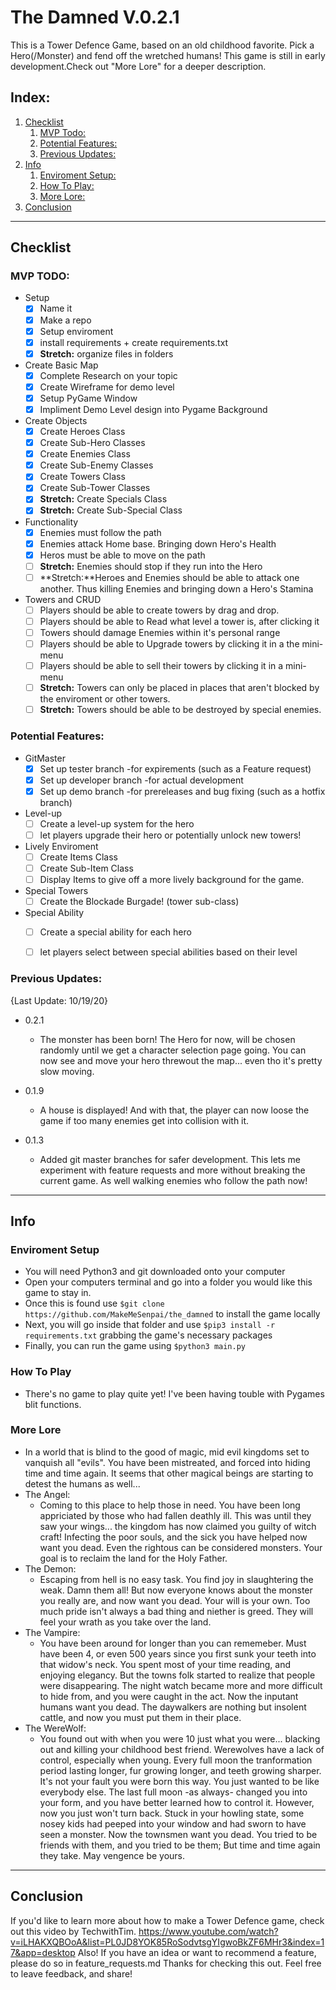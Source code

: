 # The Damned V.0.2.1
This is a Tower Defence Game, based on an old childhood favorite. Pick a Hero(/Monster) and fend off the wretched humans! This game is still in early development.Check out "More Lore" for a deeper description.

## Index:
1. [Checklist](#checklist)
    1. [MVP Todo:](#mvp-todo)
    2. [Potential Features:](#potential-features)
    3. [Previous Updates:](#previous-updates)
2. [Info](#info)
    1. [Enviroment Setup:](#enviroment-setup)
    2. [How To Play:](#how-to-play)
    3. [More Lore:](#more-lore)
3. [Conclusion](#conclusion)

___
## Checklist

### MVP TODO:
- Setup 
    - [x] Name it
    - [x] Make a repo
    - [x] Setup enviroment
    - [x] install requirements + create requirements.txt
    - [x] **Stretch:** organize files in folders
- Create Basic Map
    - [x] Complete Research on your topic
    - [x] Create Wireframe for demo level
    - [x] Setup PyGame Window
    - [x] Impliment Demo Level design into Pygame Background
- Create Objects
    - [x] Create Heroes Class
    - [x] Create Sub-Hero Classes
    - [x] Create Enemies Class
    - [x] Create Sub-Enemy Classes
    - [x] Create Towers Class
    - [x] Create Sub-Tower Classes
    - [x] **Stretch:** Create Specials Class
    - [x] **Stretch:** Create Sub-Special Class
- Functionality 
    - [x] Enemies must follow the path
    - [x] Enemies attack Home base. Bringing down Hero's Health
    - [x] Heros must be able to move on the path
    - [ ] **Stretch:** Enemies should stop if they run into the Hero
    - [ ] **Stretch:**Heroes and Enemies should be able to attack one another. Thus killing Enemies and bringing down a Hero's Stamina
- Towers and CRUD
    - [ ] Players should be able to create towers by drag and drop.
    - [ ] Players should be able to Read what level a tower is, after clicking it
    - [ ] Towers should damage Enemies within it's personal range
    - [ ] Players should be able to Upgrade towers by clicking it in a the mini-menu
    - [ ] Players should be able to sell their towers by clicking it in a mini-menu
    - [ ] **Stretch:** Towers can only be placed in places that aren't blocked by the enviroment or other towers.
    - [ ] **Stretch:** Towers should be able to be destroyed by special enemies.

### Potential Features:
- GitMaster
    - [x] Set up tester branch -for expirements (such as a Feature request)
    - [x] Set up developer branch -for actual development
    - [x] Set up demo branch -for prereleases and bug fixing (such as a hotfix branch)
- Level-up
    - [ ] Create a level-up system for the hero
    - [ ] let players upgrade their hero or potentially unlock new towers!
- Lively Enviroment
    - [ ] Create Items Class
    - [ ] Create Sub-Item Class
    - [ ] Display Items to give off a more lively background for the game.
- Special Towers
    - [ ] Create the Blockade Burgade! (tower sub-class)
- Special Ability
    - [ ] Create a special ability for each hero
    - [ ] let players select between special abilities based on their level


### Previous Updates:
{Last Update: 10/19/20}
- 0.2.1
    - The monster has been born! The Hero for now, will be chosen randomly until we get a character selection page going. You can now see and move your hero threwout the map... even tho it's pretty slow moving.

- 0.1.9
    - A house is displayed! And with that, the player can now loose the game if too many enemies get into collision with it.

- 0.1.3
    - Added git master branches for safer development. This lets me experiment with feature requests and more without breaking the current game. As well walking enemies who follow the path now!

___
## Info

### Enviroment Setup
- You will need Python3 and git downloaded onto your computer
- Open your computers terminal and go into a folder you would like this game to stay in. 
- Once this is found use 
```$git clone https://github.com/MakeMeSenpai/the_damned```
to install the game locally
- Next, you will go inside that folder and use 
```$pip3 install -r requirements.txt```
grabbing the game's necessary packages
- Finally, you can run the game using 
```$python3 main.py```

### How To Play
- There's no game to play quite yet! I've been having touble with Pygames blit functions.

### More Lore
- In a world that is blind to the good of magic, mid evil kingdoms set to vanquish all "evils". You have been mistreated, and forced into hiding time and time again.  It seems that other magical beings are starting to detest the humans as well...
- The Angel:
    - Coming to this place to help those in need. You have been long appriciated by those who had fallen deathly ill. This was until they saw your wings... the kingdom has now claimed you guilty of witch craft! Infecting the poor souls, and the sick you have helped now want you dead. Even the rightous can be considered monsters. Your goal is to reclaim the land for the Holy Father.
- The Demon:
    - Escaping from hell is no easy task. You find joy in slaughtering the weak. Damn them all! But now everyone knows about the monster you really are, and now want you dead. Your will is your own. Too much pride isn't always a bad thing and niether is greed. They will feel your wrath as you take over the land.
- The Vampire:
    - You have been around for longer than you can rememeber. Must have been 4, or even 500 years since you first sunk your teeth into that widow's neck. You spent most of your time reading, and enjoying elegancy. But the towns folk started to realize that people were disappearing. The night watch became more and more difficult to hide from, and you were caught in the act. Now the inputant humans want you dead. The daywalkers are nothing but insolent cattle, and now you must put them in their place.
- The WereWolf:
    - You found out with when you were 10 just what you were... blacking out and killing your childhood best friend. Werewolves have a lack of control, especially when young. Every full moon the tranformation period lasting longer, fur growing longer, and teeth growing sharper. It's not your fault you were born this way. You just wanted to be like everybody else. The last full moon -as always- changed you into your form, and you have better learned how to control it. However, now you just won't turn back. Stuck in your howling state, some nosey kids had peeped into your window and had sworn to have seen a monster. Now the townsmen want you dead. You tried to be friends with them, and you tried to be them; But time and time again they take. May vengence be yours.

___
## Conclusion
If you'd like to learn more about how to make a Tower Defence game, check out this video by TechwithTim. https://www.youtube.com/watch?v=iLHAKXQBOoA&list=PL0JD8YOK85RoSodvtsgYIgwoBkZF6MHr3&index=17&app=desktop
Also! If you have an idea or want to recommend a feature, please do so in feature_requests.md 
Thanks for checking this out. Feel free to leave feedback, and share!
